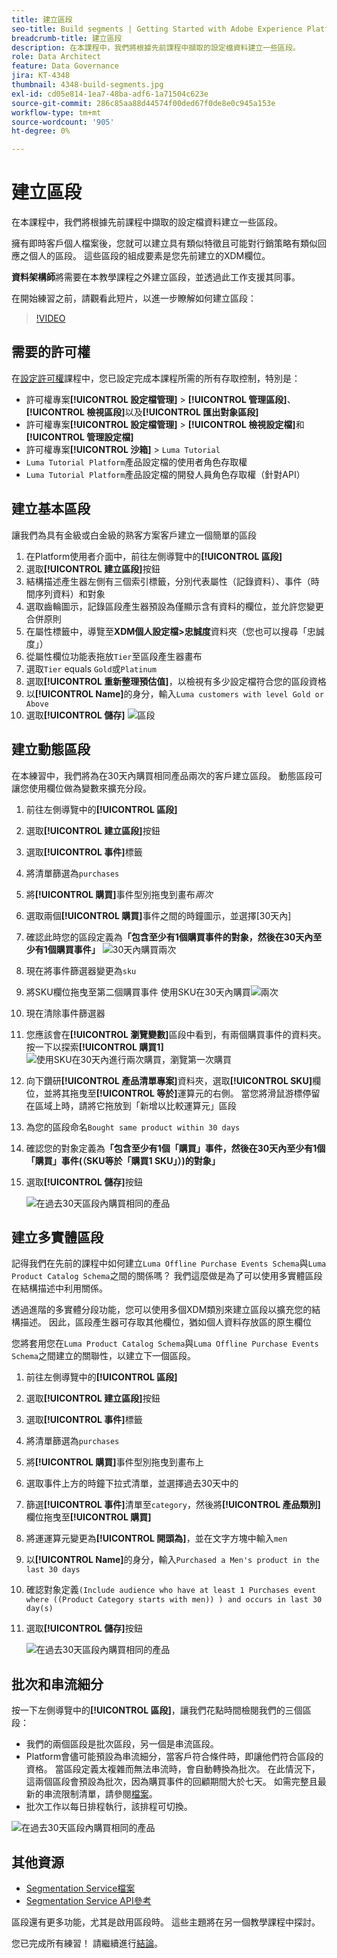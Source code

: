 ```yaml
---
title: 建立區段
seo-title: Build segments | Getting Started with Adobe Experience Platform for Data Architects and Data Engineers
breadcrumb-title: 建立區段
description: 在本課程中，我們將根據先前課程中擷取的設定檔資料建立一些區段。
role: Data Architect
feature: Data Governance
jira: KT-4348
thumbnail: 4348-build-segments.jpg
exl-id: cd05e814-1ea7-48ba-adf6-1a71504c623e
source-git-commit: 286c85aa88d44574f00ded67f0de8e0c945a153e
workflow-type: tm+mt
source-wordcount: '905'
ht-degree: 0%

---
```


# 建立區段

<!-- 30 min-->
在本課程中，我們將根據先前課程中擷取的設定檔資料建立一些區段。

擁有即時客戶個人檔案後，您就可以建立具有類似特徵且可能對行銷策略有類似回應之個人的區段。 這些區段的組成要素是您先前建立的XDM欄位。

**資料架構師**&#x200B;將需要在本教學課程之外建立區段，並透過此工作支援其同事。

在開始練習之前，請觀看此短片，以進一步瞭解如何建立區段：
>[!VIDEO](https://video.tv.adobe.com/v/27254?learn=on&enablevpops)


## 需要的許可權

在[設定許可權](configure-permissions.md)課程中，您已設定完成本課程所需的所有存取控制，特別是：

* 許可權專案&#x200B;**[!UICONTROL 設定檔管理]** > **[!UICONTROL 管理區段]**、**[!UICONTROL 檢視區段]**&#x200B;以及&#x200B;**[!UICONTROL 匯出對象區段]**
* 許可權專案&#x200B;**[!UICONTROL 設定檔管理]** > **[!UICONTROL 檢視設定檔]**&#x200B;和&#x200B;**[!UICONTROL 管理設定檔]**
* 許可權專案&#x200B;**[!UICONTROL 沙箱]** > `Luma Tutorial`
* `Luma Tutorial Platform`產品設定檔的使用者角色存取權
* `Luma Tutorial Platform`產品設定檔的開發人員角色存取權（針對API）

## 建立基本區段

讓我們為具有金級或白金級的熟客方案客戶建立一個簡單的區段

1. 在Platform使用者介面中，前往左側導覽中的&#x200B;**[!UICONTROL 區段]**
1. 選取&#x200B;**[!UICONTROL 建立區段]**&#x200B;按鈕
1. 結構描述產生器左側有三個索引標籤，分別代表屬性（記錄資料）、事件（時間序列資料）和對象
1. 選取齒輪圖示，記錄區段產生器預設為僅顯示含有資料的欄位，並允許您變更合併原則
1. 在屬性標籤中，導覽至&#x200B;**XDM個人設定檔>忠誠度**&#x200B;資料夾（您也可以搜尋「忠誠度」）
1. 從屬性欄位功能表拖放`Tier`至區段產生器畫布
1. 選取`Tier` equals `Gold`或`Platinum`
1. 選取&#x200B;**[!UICONTROL 重新整理預估值]**，以檢視有多少設定檔符合您的區段資格
1. 以&#x200B;**[!UICONTROL Name]**&#x200B;的身分，輸入`Luma customers with level Gold or Above`
1. 選取&#x200B;**[!UICONTROL 儲存]**
   ![區段](assets/segment-goldOrAbove.png)

<!--## Build a sequential segment-->

## 建立動態區段

在本練習中，我們將為在30天內購買相同產品兩次的客戶建立區段。 動態區段可讓您使用欄位做為變數來擴充分段。

1. 前往左側導覽中的&#x200B;**[!UICONTROL 區段]**
1. 選取&#x200B;**[!UICONTROL 建立區段]**&#x200B;按鈕
1. 選取&#x200B;**[!UICONTROL 事件]**&#x200B;標籤
1. 將清單篩選為`purchases`
1. 將&#x200B;**[!UICONTROL 購買]**&#x200B;事件型別拖曳到畫布&#x200B;_兩次_
1. 選取兩個&#x200B;**[!UICONTROL 購買]**&#x200B;事件之間的時鐘圖示，並選擇[30天內]
1. 確認此時您的區段定義為&#x200B;**「包含至少有1個購買事件的對象，然後在30天內至少有1個購買事件」**
   ![30天內購買兩次](assets/segment-twoPurchases.png)
1. 現在將事件篩選器變更為`sku`
1. 將SKU欄位拖曳至第二個購買事件
   使用SKU在30天內購買![兩次](assets/segment-twoPurchases-addSku.png)
1. 現在清除事件篩選器
1. 您應該會在&#x200B;**[!UICONTROL 瀏覽變數]**&#x200B;區段中看到，有兩個購買事件的資料夾。 按一下以探索&#x200B;**[!UICONTROL 購買1]**\
   ![使用SKU在30天內進行兩次購買，瀏覽第一次購買](assets/segment-twoPurchases-browsePurchaseOne.png)
1. 向下鑽研&#x200B;**[!UICONTROL 產品清單專案]**&#x200B;資料夾，選取&#x200B;**[!UICONTROL SKU]**&#x200B;欄位，並將其拖曳至&#x200B;**[!UICONTROL 等於]**&#x200B;運算元的右側。 當您將滑鼠游標停留在區域上時，請將它拖放到「新增以比較運算元」區段
1. 為您的區段命名`Bought same product within 30 days`
1. 確認您的對象定義為&#x200B;**「包含至少有1個「購買」事件，然後在30天內至少有1個「購買」事件(（SKU等於「購買1 SKU」）)的對象」**
1. 選取&#x200B;**[!UICONTROL 儲存]**&#x200B;按鈕

   ![在過去30天區段內購買相同的產品](assets/segment-boughtSameProduct.png)

## 建立多實體區段

記得我們在先前的課程中如何建立`Luma Offline Purchase Events Schema`與`Luma Product Catalog Schema`之間的關係嗎？ 我們這麼做是為了可以使用多實體區段在結構描述中利用關係。

透過進階的多實體分段功能，您可以使用多個XDM類別來建立區段以擴充您的結構描述。 因此，區段產生器可存取其他欄位，猶如個人資料存放區的原生欄位

您將套用您在`Luma Product Catalog Schema`與`Luma Offline Purchase Events Schema`之間建立的關聯性，以建立下一個區段。

1. 前往左側導覽中的&#x200B;**[!UICONTROL 區段]**
1. 選取&#x200B;**[!UICONTROL 建立區段]**&#x200B;按鈕
1. 選取&#x200B;**[!UICONTROL 事件]**&#x200B;標籤
1. 將清單篩選為`purchases`
1. 將&#x200B;**[!UICONTROL 購買]**&#x200B;事件型別拖曳到畫布上
1. 選取事件上方的時鐘下拉式清單，並選擇過去30天中的&#x200B;**&#x200B;**
1. 篩選&#x200B;**[!UICONTROL 事件]**&#x200B;清單至`category`，然後將&#x200B;**[!UICONTROL 產品類別]**&#x200B;欄位拖曳至&#x200B;**[!UICONTROL 購買]**
1. 將運運算元變更為&#x200B;**[!UICONTROL 開頭為]**，並在文字方塊中輸入`men`
1. 以&#x200B;**[!UICONTROL Name]**&#x200B;的身分，輸入`Purchased a Men's product in the last 30 days`
1. 確認對象定義`(Include audience who have at least 1 Purchases event where ((Product Category starts with men)) ) and occurs in last 30 day(s)`
1. 選取&#x200B;**[!UICONTROL 儲存]**&#x200B;按鈕

   ![在過去30天區段內購買相同的產品](assets/segment-purchasedMens.png)

## 批次和串流細分

按一下左側導覽中的&#x200B;**[!UICONTROL 區段]**，讓我們花點時間檢閱我們的三個區段：

* 我們的兩個區段是批次區段，另一個是串流區段。
* Platform會儘可能預設為串流細分，當客戶符合條件時，即讓他們符合區段的資格。 當區段定義太複雜而無法串流時，會自動轉換為批次。 在此情況下，這兩個區段會預設為批次，因為購買事件的回顧期間大於七天。 如需完整且最新的串流限制清單，請參閱[檔案](https://experienceleague.adobe.com/docs/experience-platform/segmentation/ui/streaming-segmentation.html?lang=zh-Hant)。
* 批次工作以每日排程執行，該排程可切換。

![在過去30天區段內購買相同的產品](assets/segment-review.png)

## 其他資源

* [Segmentation Service檔案](https://experienceleague.adobe.com/docs/experience-platform/segmentation/home.html?lang=zh-Hant)
* [Segmentation Service API參考](https://www.adobe.io/experience-platform-apis/references/segmentation/)

區段還有更多功能，尤其是啟用區段時。 這些主題將在另一個教學課程中探討。

您已完成所有練習！ 請繼續進行[結論](conclusion.md)。
